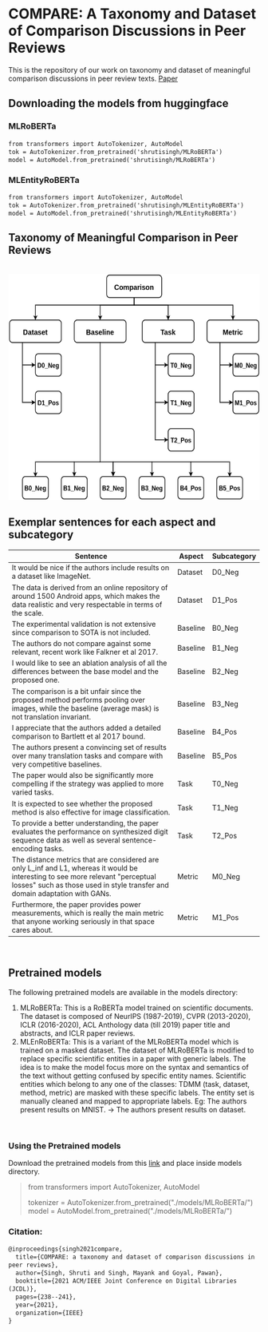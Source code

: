 # COMPARE: A Taxonomy and Dataset of Comparison Discussions in Peer Reviews


This is the repository of our work on taxonomy and dataset of meaningful comparison discussions in peer review texts. [Paper](https://ieeexplore.ieee.org/document/9651878)


## Downloading the models from huggingface
### MLRoBERTa 
```
from transformers import AutoTokenizer, AutoModel
tok = AutoTokenizer.from_pretrained('shrutisingh/MLRoBERTa')
model = AutoModel.from_pretrained('shrutisingh/MLRoBERTa')
```

### MLEntityRoBERTa 
```
from transformers import AutoTokenizer, AutoModel
tok = AutoTokenizer.from_pretrained('shrutisingh/MLEntityRoBERTa')
model = AutoModel.from_pretrained('shrutisingh/MLEntityRoBERTa')
```


## Taxonomy of Meaningful Comparison in Peer Reviews

<br/>

<img src="https://github.com/shruti-singh/COMPARE/blob/main/figures/taxonomy.png" alt="Taxonomy of Comparison Discussions in Peer Reviews" width="582" height="453">

<br/>

## Exemplar sentences for each aspect and subcategory
|Sentence                                                                                                                                                                                                      |Aspect  |Subcategory|
|--------------------------------------------------------------------------------------------------------------------------------------------------------------------------------------------------------------|--------|-----------|
|It would be nice if the authors include results on a dataset like ImageNet.                                                                                                                                   |Dataset |D0_Neg     |
|The data is derived from an online repository of around 1500 Android apps, which makes the data realistic and very respectable in terms of the scale.                                                         |Dataset |D1_Pos     |
|The experimental validation is not extensive since comparison to SOTA is not included.                                                                                                                        |Baseline|B0_Neg     |
|The authors do not compare against some relevant, recent work like Falkner et al 2017.                                                                                                                        |Baseline|B1_Neg     |
|I would like to see an ablation analysis of all the differences between the base model and the proposed one.                                                                                                  |Baseline|B2_Neg     |
|The comparison is a bit unfair since the proposed method performs pooling over images, while the baseline (average mask) is not translation invariant.                                                        |Baseline|B3_Neg     |
|I appreciate that the authors added a detailed comparison to Bartlett et al 2017 bound.                                                                                                                       |Baseline|B4_Pos     |
|The authors present a convincing set of results over many translation tasks and compare with very competitive baselines.                                                                                      |Baseline|B5_Pos     |
|The paper would also be significantly more compelling if the strategy was applied to more varied tasks.                                                                                                       |Task    |T0_Neg     |
|It is expected to see whether the proposed method is also effective for image classification.                                                                                                                 |Task    |T1_Neg     |
|To provide a better understanding, the paper evaluates the performance on synthesized digit sequence data as well as several sentence-encoding tasks.                                                         |Task    |T2_Pos     |
|The distance metrics that are considered are only L_inf and L1, whereas it would be interesting to see more relevant "perceptual losses" such as those used in style transfer and domain adaptation with GANs.|Metric  |M0_Neg     |
|Furthermore, the paper provides power measurements, which is really the main metric that anyone working seriously in that space cares about.                                                                  |Metric  |M1_Pos     |

<br/>

## Pretrained models
The following pretrained models are available in the models directory:
<ol>
<li>MLRoBERTa: This is a RoBERTa model trained on scientific documents. The dataset is composed of NeurIPS (1987-2019), CVPR (2013-2020), ICLR (2016-2020), ACL Anthology data (till 2019) paper title and abstracts, and ICLR paper reviews.</li>
<li>MLEnRoBERTa: This is a variant of the MLRoBERTa model which is trained on a masked dataset. The dataset of MLRoBERTa is modified to replace specific scientific entities in a paper with generic labels. The idea is to make the model focus more on the syntax and semantics of the text without getting confused by specific entity names. Scientific entities which belong to any one of the classes: TDMM (task, dataset, method, metric) are masked with these specific labels. The entity set is manually cleaned and mapped to appropriate labels. Eg: The authors present results on MNIST. -> The authors present results on dataset.</li>
</ol>

<br/>

### Using the Pretrained models
Download the pretrained models from this [link](https://drive.google.com/drive/folders/1xqwI764nAw3wIXUN-wnSwlRVodzjn-QM?usp=sharing) and place inside models directory.


> from transformers import AutoTokenizer, AutoModel  
> 
> tokenizer = AutoTokenizer.from_pretrained("./models/MLRoBERTa/")  
> model = AutoModel.from_pretrained("./models/MLRoBERTa/")  


### Citation:
```
@inproceedings{singh2021compare,
  title={COMPARE: a taxonomy and dataset of comparison discussions in peer reviews},
  author={Singh, Shruti and Singh, Mayank and Goyal, Pawan},
  booktitle={2021 ACM/IEEE Joint Conference on Digital Libraries (JCDL)},
  pages={238--241},
  year={2021},
  organization={IEEE}
}
```